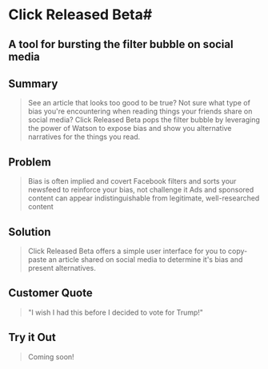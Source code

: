 # Click Released Beta#

## A tool for bursting the filter bubble on social media ##

## Summary ##
  > See an article that looks too good to be true? Not sure what type of bias you're encountering when reading things your friends share on social media? Click Released Beta pops the filter bubble by leveraging the power of Watson to expose bias and show you alternative narratives for the things you read.

## Problem ##
  > Bias is often implied and covert
  > Facebook filters and sorts your newsfeed to reinforce your bias, not challenge it
  > Ads and sponsored content can appear indistinguishable from legitimate, well-researched content

## Solution ##
  > Click Released Beta offers a simple user interface for you to copy-paste an article shared on social media to determine it's bias and present alternatives.

## Customer Quote ##
  > "I wish I had this before I decided to vote for Trump!"

## Try it Out ##
  > Coming soon!